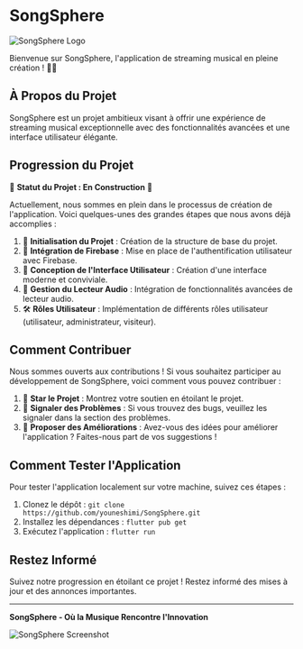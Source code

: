 # SongSphere

![SongSphere Logo](url_vers_votre_logo.png)

Bienvenue sur SongSphere, l'application de streaming musical en pleine création ! 🎵🌐

## À Propos du Projet

SongSphere est un projet ambitieux visant à offrir une expérience de streaming musical exceptionnelle avec des fonctionnalités avancées et une interface utilisateur élégante.

## Progression du Projet

🚧 **Statut du Projet : En Construction** 🚧

Actuellement, nous sommes en plein dans le processus de création de l'application. Voici quelques-unes des grandes étapes que nous avons déjà accomplies :

1. 🚀 **Initialisation du Projet** : Création de la structure de base du projet.
2. 🔗 **Intégration de Firebase** : Mise en place de l'authentification utilisateur avec Firebase.
3. 🎨 **Conception de l'Interface Utilisateur** : Création d'une interface moderne et conviviale.
4. 🎵 **Gestion du Lecteur Audio** : Intégration de fonctionnalités avancées de lecteur audio.
5. 🛠️ **Rôles Utilisateur** : Implémentation de différents rôles utilisateur (utilisateur, administrateur, visiteur).

## Comment Contribuer

Nous sommes ouverts aux contributions ! Si vous souhaitez participer au développement de SongSphere, voici comment vous pouvez contribuer :

1. 🌟 **Star le Projet** : Montrez votre soutien en étoilant le projet.
2. 🐛 **Signaler des Problèmes** : Si vous trouvez des bugs, veuillez les signaler dans la section des problèmes.
3. 🚀 **Proposer des Améliorations** : Avez-vous des idées pour améliorer l'application ? Faites-nous part de vos suggestions !

## Comment Tester l'Application

Pour tester l'application localement sur votre machine, suivez ces étapes :

1. Clonez le dépôt : `git clone https://github.com/youneshimi/SongSphere.git`
2. Installez les dépendances : `flutter pub get`
3. Exécutez l'application : `flutter run`

## Restez Informé

Suivez notre progression en étoilant ce projet ! Restez informé des mises à jour et des annonces importantes.

---

**SongSphere - Où la Musique Rencontre l'Innovation**

![SongSphere Screenshot](url_vers_une_capture_d_ecran.png)
